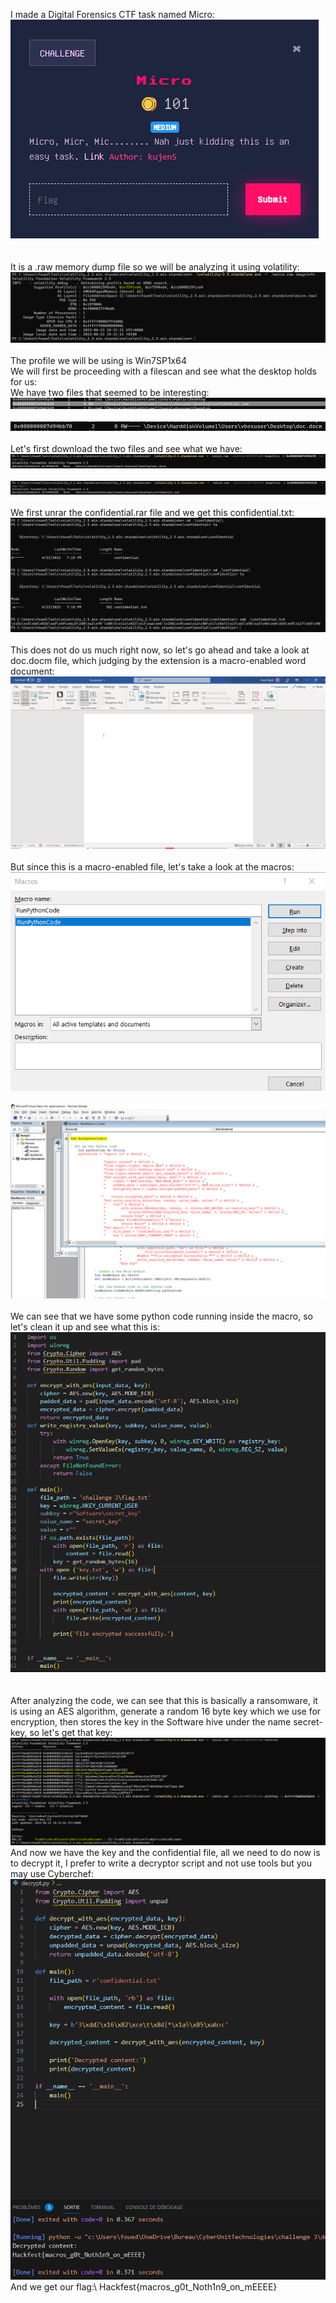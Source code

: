 I made a Digital Forensics CTF task named Micro:\
![challenge](images/image_2023-06-25_122238238.png)\
<br />
<br />
It is a .raw memory dump file so we will be analyzing it using volatility: \
![profile](images/image_2023-06-25_122651391.png)
<br />
<br />
The profile we will be using is Win7SP1x64 \
We will first be proceeding with a filescan and see what the desktop holds for us:\
We have two files that seemed to be interesting:\
![desktop filescan](images/image_2023-06-25_123012529.png)
<br />
<br />
![filescan2](images/image_2023-06-25_123154888.png)
<br />
<br />
Let's first download the two files and see what we have: \
![img](images/image_2023-06-25_123317980.png)
<br />
<br />
![img](images/image_2023-06-25_123535668.png)
<br />
<br />
We first unrar the confidential.rar file and we get this confidential.txt:\
![img](images/image_2023-06-25_123727203.png)
<br />
<br />
This does not do us much right now, so let's go ahead and take a look at doc.docm file, which judging by the extension is a macro-enabled word document: \
![img](images/image_2023-06-25_123855033.png)
<br />
<br />
But since this is a macro-enabled file, let's take a look at the macros:\
![img](images/image_2023-06-25_124008759.png)
<br />
<br />
![img](images/image_2023-06-25_124051394.png)
<br />
<br />
We can see that we have some python code running inside the macro, so let's clean it up and see what this is:\
![img](images/image_2023-06-25_124615276.png)\
<br />
<br />
After analyzing the code, we can see that this is basically a ransomware, it is using an AES algorithm, generate a random 16 byte key which we use for encryption, then stores the key in the Software hive under the name secret-key, so let's get that key:\
![img](images/image_2023-06-25_125346199.png)
And now we have the key and the confidential file, all we need to do now is to decrypt it, I prefer to write a decryptor script and not use tools but you may use Cyberchef: \
![img](images/image_2023-06-25_125800730.png)
And we get our flag:\ 
Hackfest{macros_g0t_Noth1n9_on_mEEEE}
